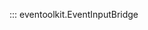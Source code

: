 <style>
.md-content__inner > h1:nth-child(1) {
  display: none;
}
</style>

::: eventoolkit.EventInputBridge
